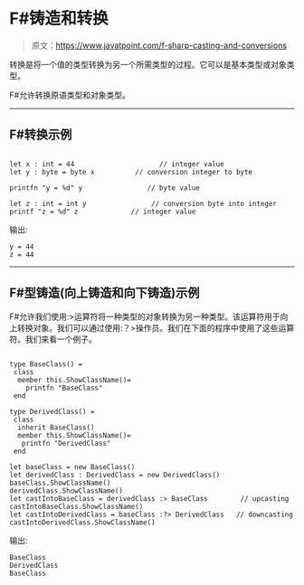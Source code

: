 # F#铸造和转换

> 原文：<https://www.javatpoint.com/f-sharp-casting-and-conversions>

转换是将一个值的类型转换为另一个所需类型的过程。它可以是基本类型或对象类型。

F#允许转换原语类型和对象类型。

* * *

## F#转换示例

```

let x : int = 44                     // integer value
let y : byte = byte x          // conversion integer to byte

printfn "y = %d" y                // byte value

let z : int = int y                // conversion byte into integer
printf "z = %d" z             // integer value

```

输出:

```
y = 44
z = 44

```

* * *

## F#型铸造(向上铸造和向下铸造)示例

F#允许我们使用:>运算符将一种类型的对象转换为另一种类型。该运算符用于向上转换对象。我们可以通过使用:？>操作员。我们在下面的程序中使用了这些运算符。我们来看一个例子。

```

type BaseClass() =
 class
  member this.ShowClassName()=
    printfn "BaseClass"
 end

type DerivedClass() = 
 class
  inherit BaseClass()
  member this.ShowClassName()=
   printfn "DerivedClass"
 end

let baseClass = new BaseClass()            
let derivedClass : DerivedClass = new DerivedClass()
baseClass.ShowClassName()    
derivedClass.ShowClassName()
let castIntoBaseClass = derivedClass :> BaseClass        // upcasting 
castIntoBaseClass.ShowClassName()
let castIntoDerivedClass = baseClass :?> DerivedClass   // downcasting
castIntoDerivedClass.ShowClassName()

```

输出:

```
BaseClass
DerivedClass
BaseClass

```